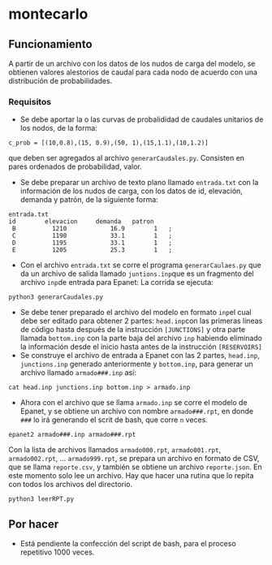 # montecarlo

## Funcionamiento
A partir de un archivo con los datos de los nudos de carga del modelo, se obtienen valores alestorios de caudal para cada nodo de acuerdo con una distribución de probabilidades.

### Requisitos
* Se debe aportar la o las curvas de probalididad de caudales unitarios de los nodos, de la forma:
```
c_prob = [(10,0.8),(15, 0.9),(50, 1),(15,1.1),(10,1.2)]
```
que deben ser agregados al archivo `generarCaudales.py`.  Consisten en pares ordenados de probabilidad, valor.
* Se debe preparar un archivo de texto plano llamado `entrada.txt` con la información de los nudos de carga, con los datos de id, elevación, demanda y patrón, de la siguiente forma:
```
entrada.txt
id	      elevacion	    demanda	  patron
 B         	1210        	16.9     	1   ;
 C         	1190        	33.1     	1   ;
 D         	1195        	33.1     	1   ;
 E         	1205        	25.3    	1   ;
```
* Con el archivo `entrada.txt` se corre el programa `generarCaulaes.py` que da un archivo de salida llamado `juntions.inp`que es un fragmento del archivo `inp`de entrada para Epanet:  La corrida se ejecuta:
```
python3 generarCaudales.py
```
* Se debe tener preparado el archivo del modelo en formato `inp`el cual debe ser editado para obtener 2 partes: `head.inp`con las primeras líneas de código hasta después de la instrucción `[JUNCTIONS]` y otra parte llamada `bottom.inp` con la parte baja del archivo `inp` habiendo eliminado la información desde el inicio hasta antes de la instrucción `[RESERVOIRS]`
* Se construye el archivo de entrada a Epanet con las 2 partes, `head.inp`, `junctions.inp` generado anteriormente y `bottom.inp`, para generar un archivo llamado `armado###.inp` así:
```
cat head.inp junctions.inp bottom.inp > armado.inp
```
* Ahora con el archivo que se llama `armado.inp` se corre el modelo de Epanet, y se obtiene un archivo con nombre `armado###.rpt`, en donde `###` lo irá generando el scrit de bash, que corre `n` veces.
```
epanet2 armado###.inp armado###.rpt
```
Con la lista de archivos llamados  `armado000.rpt`, `armado001.rpt`, `armado002.rpt`, ... `armado999.rpt`, se prepara un archivo en formato de CSV, que se llama `reporte.csv`, y también se obtiene un archivo `reporte.json`.  En este momento solo lee un archivo.  Hay que hacer una rutina que lo repita con todos los archivos del directorio.
```
python3 leerRPT.py
```

## Por hacer
*  Está pendiente la confección del script de bash, para el proceso repetitivo 1000 veces.
  
